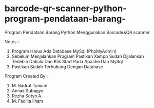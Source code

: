 # barcode-qr-scanner-python-program-pendataan-barang-
Program Pendataan Barang Python Menggunakan Barcode&amp;QR scanner 

Notes :
 1. Program Harus Ada Database MySql (PhpMyAdmin)
 2. Sebelum Menjalankan Program Pastikan Xampp Sudah Dijalankan Terlebih Dahulu Dan Klik Start Pada Apache Dan MySql
 3. Pastikan Sudah Terhubung Dengan Database
 
 Program Created By :
 1. M. Badrut Tamam
 2. Annas Subagyo
 3. Rezha Setyo A.
 4. M. Fadilla Ilham
